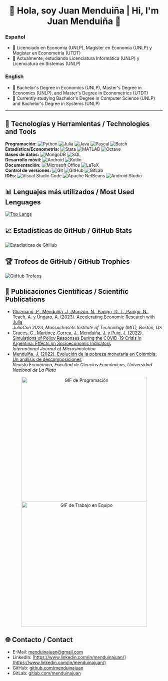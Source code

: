 <h1 align="center">👋 Hola, soy Juan Menduiña | Hi, I'm Juan Menduiña 👋</h1>

### Español
- 🔭 Licenciado en Economía (UNLP), Magíster en Economía (UNLP) y Magíster en Econometría (UTDT)
- 🌱 Actualmente, estudiando Licenciatura Informática (UNLP) y Licenciatura en Sistemas (UNLP)

### English
- 🔭 Bachelor's Degree in Economics (UNLP), Master's Degree in Economics (UNLP), and Master's Degree in Econometrics (UTDT)
- 🌱 Currently studying Bachelor's Degree in Computer Science (UNLP) and Bachelor's Degree in Systems (UNLP)

---

## 🚀 Tecnologías y Herramientas / Technologies and Tools
**Programación:** 
![Python](https://img.shields.io/badge/Python-3776AB?style=flat-square&logo=python&logoColor=white) 
![Julia](https://img.shields.io/badge/Julia-9558B2?style=flat-square&logo=julia&logoColor=white)
![Java](https://img.shields.io/badge/Java-007396?style=flat-square&logo=java&logoColor=white) 
![Pascal](https://img.shields.io/badge/Pascal-00599C?style=flat-square&logo=pascal&logoColor=white) 
![Batch](https://img.shields.io/badge/Batch-4D4D4D?style=flat-square&logo=windows-terminal&logoColor=white)<br>
**Estadística/Econometría:** 
![Stata](https://img.shields.io/badge/Stata-1A558F?style=flat-square&logo=stata&logoColor=white) 
![MATLAB](https://img.shields.io/badge/MATLAB-0076A8?style=flat-square&logo=mathworks&logoColor=white) 
![Octave](https://img.shields.io/badge/Octave-0790C0?style=flat-square&logo=octave&logoColor=white)<br>
**Bases de datos:** 
![MongoDB](https://img.shields.io/badge/MongoDB-47A248?style=flat-square&logo=mongodb&logoColor=white) 
![SQL](https://img.shields.io/badge/SQL-4479A1?style=flat-square&logo=sqlite&logoColor=white)<br>
**Desarrollo móvil:** 
![Android](https://img.shields.io/badge/Android-3DDC84?style=flat-square&logo=android&logoColor=white) 
![Kotlin](https://img.shields.io/badge/Kotlin-7F52FF?style=flat-square&logo=kotlin&logoColor=white)<br>
**Documentación:** 
![Microsoft Office](https://img.shields.io/badge/Microsoft%20Office-D83B01?style=flat-square&logo=microsoft-office&logoColor=white) 
![LaTeX](https://img.shields.io/badge/LaTeX-008080?style=flat-square&logo=latex&logoColor=white)<br>
**Control de versiones:** 
![Git](https://img.shields.io/badge/Git-F05032?style=flat-square&logo=git&logoColor=white) 
![GitHub](https://img.shields.io/badge/GitHub-181717?style=flat-square&logo=github&logoColor=white) 
![GitLab](https://img.shields.io/badge/GitLab-FC6D26?style=flat-square&logo=gitlab&logoColor=white)<br>
**IDEs:** 
![Visual Studio Code](https://img.shields.io/badge/Visual%20Studio%20Code-007ACC?style=flat-square&logo=visual-studio-code&logoColor=white) 
![Apache NetBeans](https://img.shields.io/badge/Apache%20NetBeans-1B6AC6?style=flat-square&logo=apache-netbeans-ide&logoColor=white) 
![Android Studio](https://img.shields.io/badge/Android%20Studio-3DDC84?style=flat-square&logo=android-studio&logoColor=white)<br>

## 📊 Lenguajes más utilizados / Most Used Lenguages
[![Top Langs](https://github-readme-stats.vercel.app/api/top-langs/?username=menduinajuan&layout=compact&theme=radical&cache_seconds=3600)](https://github.com/anuraghazra/github-readme-stats)

## 📈 Estadísticas de GitHub / GitHub Stats
![Estadísticas de GitHub](https://github-readme-stats.vercel.app/api?username=menduinajuan&show_icons=true&theme=radical)

## 🏆 Trofeos de GitHub / GitHub Trophies
![GitHub Trofeos](https://github-profile-trophy.vercel.app/?username=menduinajuan&theme=monokai&cache_seconds=3600)

## 📝 Publicaciones Científicas / Scientific Publications

- [Glüzmann, P., Menduiña, J., Monzón, N., Panigo, D. T., Panigo, N., Tcach, A. y Úngaro, A. (2023). Accelerating Economic Research with Julia](http://dx.doi.org/10.13140/RG.2.2.32709.05604)<br>
  *JuliaCon 2023, Massachusets Institute of Technology (MIT), Boston, US*
- [Cruces, G., Martínez-Correa, J., Menduiña, J. y Puig, J. (2022). Simulations of Policy Responses During the COVID-19 Crisis in Argentina: Effects on Socioeconomic Indicators](https://www.microsimulation.pub/articles/00269)<br>
  *International Journal of Microsimulation*
- [Menduiña, J. (2022). Evolución de la pobreza monetaria en Colombia: Un análisis de descomposiciones](https://doi.org/10.24215/18521649e026)<br>
  *Revista Económica, Facultad de Ciencias Económicas, Universidad Nacional de La Plata*

<div align="center">
    <img src="https://media.giphy.com/media/qgQUggAC3Pfv687qPC/giphy.gif" alt="GIF de Programación" width="400">
    <img src="https://media1.giphy.com/media/v1.Y2lkPTc5MGI3NjExbGZ5OHRiOHJjdnY2NXFzMXp4dGk2ejhib3Z0YzBpOGRpYTVwdDhiciZlcD12MV9pbnRlcm5hbF9naWZfYnlfaWQmY3Q9Zw/11IRfBXYw64gZW/giphy.gif" alt="GIF de Trabajo en Equipo" width="400">
</div>

## 🌐 Contacto / Contact
- E-Mail: [menduinajuan@gmail.com](mailto:menduinajuan@gmail.com)
- LinkedIn: [https://www.linkedin.com/in/menduinajuan/](https://www.linkedin.com/in/menduinajuan/)
- GitHub: [github.com/menduinajuan](https://github.com/menduinajuan)
- GitLab: [gitlab.com/menduinajuan](https://gitlab.com/menduinajuan)